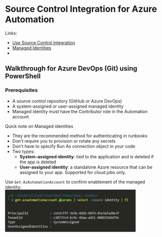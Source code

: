 # Source Control Integration for Azure Automation
Links:
- [Use Source Control Integration](https://docs.microsoft.com/en-us/azure/automation/source-control-integration)
- [Managed Identities](https://docs.microsoft.com/en-us/azure/automation/automation-security-overview#managed-identities)
- 

## Walkthrough for Azure DevOps (Git) using PowerShell

### Prerequisites
- A source control repository (GitHub or Azure DevOps)
- A system-assigned or user-assigned managed identity
- Managed identity must have the Contributor role in the Automation account

Quick note on Managed identities
- They are the recommended method for authenticating in runbooks
- Don't require you to provision or rotate any secrets
- Don't have to specify Run As connection object in your code
- Two types:
  - **System-assigned identity**: tied to the application and is deleted if the app is deleted
  - **User-assigned identity**: a standalone Azure resource that can be assigned to your app. Supported for cloud jobs only.

Use `Get-AzAutomationAccount` to confirm enablement of the managed identity:  
![](img/2022-08-27-06-35-49.png)

